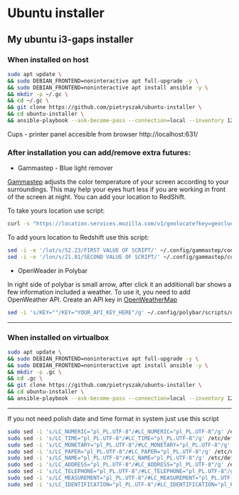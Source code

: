 # Ubuntu installer

My ubuntu i3-gaps installer
---

### When installed on host

```bash
sudo apt update \
&& sudo DEBIAN_FRONTEND=noninteractive apt full-upgrade -y \
&& sudo DEBIAN_FRONTEND=noninteractive apt install ansible -y \
&& mkdir -p ~/.gc \
&& cd ~/.gc \
&& git clone https://github.com/pietryszak/ubuntu-installer \
&& cd ubuntu-installer \
&& ansible-playbook --ask-become-pass --connection=local --inventory 127.0.0.1, all.yml host.yml
```

Cups - printer panel accesible from browser
http://localhost:631/ 

### After installation you can add/remove extra futures:

* Gammastep - Blue light remover 

[Gammastep](https://gitlab.com/chinstrap/gammastep) adjusts the color temperature of your screen according to your surroundings. This may help your eyes hurt less if you are working in front of the screen at night. You can add your location to RedShift.

To take yours location use script:
```bash
curl -s "https://location.services.mozilla.com/v1/geolocate?key=geoclue" | jq '.location.lat, .location.lng'
```

To add yours location to Redshift use this script:
```bash
sed -i -e '/lat/s/52.23/FIRST VALUE OF SCRIPT/' ~/.config/gammastep/config.ini
sed -i -e '/lon/s/21.01/SECOND VALUE OF SCRIPT/' ~/.config/gammastep/config.ini
```

*  OpenWeader in Polybar 

In right side of polybar is small arrow, after click it an additionall bar shows a few information included a weather. To use it, you need to add OpenWeather API.
Create an API key in [OpenWeatherMap](https://home.openweathermap.org)

```bash
sed -i 's/KEY=""/KEY="YOUR_API_KEY_HERE"/g' ~/.config/polybar/scripts/openweathermap-fullfeatured.sh
```

---

### When installed on virtualbox

```bash
sudo apt update \
&& sudo DEBIAN_FRONTEND=noninteractive apt full-upgrade -y \
&& sudo DEBIAN_FRONTEND=noninteractive apt install ansible -y \
&& mkdir -p .gc \
&& cd .gc \
&& git clone https://github.com/pietryszak/ubuntu-installer \
&& cd ubuntu-installer \
&& ansible-playbook --ask-become-pass --connection=local --inventory 127.0.0.1, all.yml virtualbox.yml
```

---

If you not need polish date and time format in system just use this script
```bash
sudo sed -i 's/LC_NUMERIC="pl_PL.UTF-8"/#LC_NUMERIC="pl_PL.UTF-8"/g' /etc/default/locale
sudo sed -i 's/LC_TIME="pl_PL.UTF-8"/#LC_TIME="pl_PL.UTF-8"/g' /etc/default/locale
sudo sed -i 's/LC_MONETARY="pl_PL.UTF-8"/#LC_MONETARY="pl_PL.UTF-8"/g' /etc/default/locale
sudo sed -i 's/LC_PAPER="pl_PL.UTF-8"/#LC_PAPER="pl_PL.UTF-8"/g' /etc/default/locale
sudo sed -i 's/LC_NAME="pl_PL.UTF-8"/#LC_NAME="pl_PL.UTF-8"/g' /etc/default/locale
sudo sed -i 's/LC_ADDRESS="pl_PL.UTF-8"/#LC_ADDRESS="pl_PL.UTF-8"/g' /etc/default/locale
sudo sed -i 's/LC_TELEPHONE="pl_PL.UTF-8"/#LC_TELEPHONE="pl_PL.UTF-8"/g' /etc/default/locale
sudo sed -i 's/LC_MEASUREMENT="pl_PL.UTF-8"/#LC_MEASUREMENT="pl_PL.UTF-8"/g' /etc/default/locale
sudo sed -i 's/LC_IDENTIFICATION="pl_PL.UTF-8"/#LC_IDENTIFICATION="pl_PL.UTF-8"/g' /etc/default/locale
```